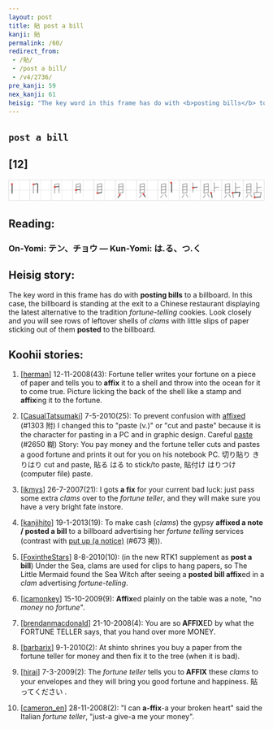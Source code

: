 ```yaml
---
layout: post
title: 貼 post a bill
kanji: 貼
permalink: /60/
redirect_from:
 - /貼/
 - /post a bill/
 - /v4/2736/
pre_kanji: 59
nex_kanji: 61
heisig: "The key word in this frame has do with <b>posting bills</b> to a billboard. In this case, the billboard is standing at the exit to a Chinese restaurant displaying the latest alternative to the tradition <i>fortune-telling</i> cookies. Look closely and you will see rows of leftover shells of <i>clams</i> with little slips of paper sticking out of them <b>posted</b> to the billboard."
---
```


## `post a bill`

## [12]

<div class="stroke"><img src="../images/E8B2BC.png" /></div>

## Reading:

### On-Yomi: テン、チョウ &mdash; Kun-Yomi: は.る、つ.く

## Heisig story:

The key word in this frame has do with <b>posting bills</b> to a billboard. In this case, the billboard is standing at the exit to a Chinese restaurant displaying the latest alternative to the tradition <i>fortune-telling</i> cookies. Look closely and you will see rows of leftover shells of <i>clams</i> with little slips of paper sticking out of them <b>posted</b> to the billboard.

## Koohii stories:

1) [<a href="http://kanji.koohii.com/profile/herman">herman</a>] 12-11-2008(43): Fortune teller writes your fortune on a piece of paper and tells you to<strong> affix</strong> it to a shell and throw into the ocean for it to come true. Picture licking the back of the shell like a stamp and<strong> affix</strong>ing it to the fortune.

2) [<a href="http://kanji.koohii.com/profile/CasualTatsumaki">CasualTatsumaki</a>] 7-5-2010(25): To prevent confusion with <a href="../v4/1303">affixed</a> (#1303 附) I changed this to &quot;paste (v.)&quot; or &quot;cut and paste&quot; because it is the character for pasting in a PC and in graphic design. Careful <a href="../v4/2650">paste</a> (#2650 糊) Story: You pay money and the fortune teller cuts and pastes a good fortune and prints it out for you on his notebook PC. 切り貼り きりはり cut and paste, 貼る はる to stick/to paste, 貼付け はりつけ (computer file) paste.

3) [<a href="http://kanji.koohii.com/profile/ikmys">ikmys</a>] 26-7-2007(21): I gots <strong>a fix</strong> for your current bad luck: just pass some extra <em>clams</em> over to the <em>fortune teller</em>, and they will make sure you have a very bright fate instore.

4) [<a href="http://kanji.koohii.com/profile/kanjihito">kanjihito</a>] 19-1-2013(19): To make cash (<em>clams</em>) the gypsy <strong>affixed a note / posted a bill</strong> to a billboard advertising her <em>fortune telling</em> services (contrast with <a href="../v4/673">put up (a notice)</a> (#673 掲)).

5) [<a href="http://kanji.koohii.com/profile/FoxintheStars">FoxintheStars</a>] 8-8-2010(10): (in the new RTK1 supplement as <strong>post a bill</strong>) Under the Sea, clams are used for clips to hang papers, so The Little Mermaid found the Sea Witch after seeing a <strong>posted bill</strong><strong> affix</strong>ed in a <em>clam</em> advertising <em>fortune-telling</em>.

6) [<a href="http://kanji.koohii.com/profile/icamonkey">icamonkey</a>] 15-10-2009(9): <strong>Affix</strong>ed plainly on the table was a note, &quot;no <em>money</em> no <em>fortune</em>&quot;.

7) [<a href="http://kanji.koohii.com/profile/brendanmacdonald">brendanmacdonald</a>] 21-10-2008(4): You are so<strong> AFFIX</strong>ED by what the FORTUNE TELLER says, that you hand over more MONEY.

8) [<a href="http://kanji.koohii.com/profile/barbarix">barbarix</a>] 9-1-2010(2): At shinto shrines you buy a paper from the fortune teller for money and then fix it to the tree (when it is bad).

9) [<a href="http://kanji.koohii.com/profile/hirai">hirai</a>] 7-3-2009(2): The <em>fortune teller</em> tells you to<strong> AFFIX</strong> these <em>clams</em> to your envelopes and they will bring you good fortune and happiness. 貼ってください .

10) [<a href="http://kanji.koohii.com/profile/cameron_en">cameron_en</a>] 28-11-2008(2): &quot;I can <strong>a-ffix</strong>-a your broken heart&quot; said the Italian <em>fortune teller</em>, &quot;just-a give-a me your money&quot;.
